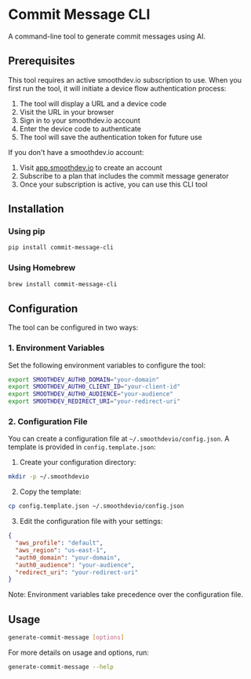 # Commit Message CLI

A command-line tool to generate commit messages using AI.

## Prerequisites

This tool requires an active smoothdev.io subscription to use. When you first run the tool, it will initiate a device flow authentication process:

1. The tool will display a URL and a device code
2. Visit the URL in your browser
3. Sign in to your smoothdev.io account
4. Enter the device code to authenticate
5. The tool will save the authentication token for future use

If you don't have a smoothdev.io account:

1. Visit [app.smoothdev.io](https://app.smoothdev.io) to create an account
2. Subscribe to a plan that includes the commit message generator
3. Once your subscription is active, you can use this CLI tool

## Installation

### Using pip

```bash
pip install commit-message-cli
```

### Using Homebrew

```bash
brew install commit-message-cli
```

## Configuration

The tool can be configured in two ways:

### 1. Environment Variables

Set the following environment variables to configure the tool:

```bash
export SMOOTHDEV_AUTH0_DOMAIN="your-domain"
export SMOOTHDEV_AUTH0_CLIENT_ID="your-client-id"
export SMOOTHDEV_AUTH0_AUDIENCE="your-audience"
export SMOOTHDEV_REDIRECT_URI="your-redirect-uri"
```

### 2. Configuration File

You can create a configuration file at `~/.smoothdevio/config.json`. A template is provided in `config.template.json`:

1. Create your configuration directory:

```bash
mkdir -p ~/.smoothdevio
```

2. Copy the template:

```bash
cp config.template.json ~/.smoothdevio/config.json
```

3. Edit the configuration file with your settings:

```json
{
  "aws_profile": "default",
  "aws_region": "us-east-1",
  "auth0_domain": "your-domain",
  "auth0_audience": "your-audience",
  "redirect_uri": "your-redirect-uri"
}
```

Note: Environment variables take precedence over the configuration file.

## Usage

```bash
generate-commit-message [options]
```

For more details on usage and options, run:

```bash
generate-commit-message --help
```
